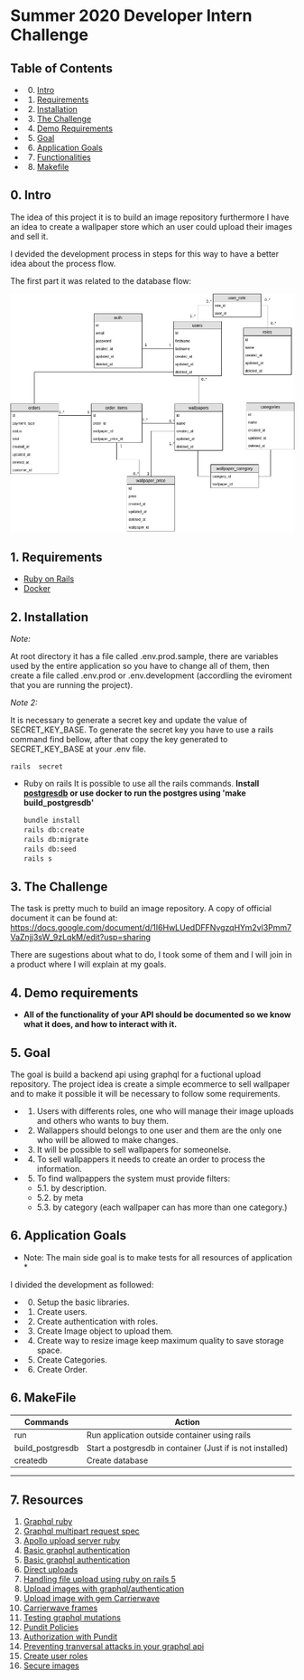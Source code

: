 # Summer 2020 Developer Intern Challenge

## Table of Contents

<!-- vscode-markdown-toc -->
- 0. [Intro](#Intro)
- 1. [Requirements](#Requirements)
- 2. [Installation](#Installation)
- 3. [The Challenge](#TheChallenge)
- 4. [Demo Requirements](#DemoRequirements)
- 5. [Goal](#Goal)
- 6. [Application Goals](#Objects)
- 7. [Functionalities](#Functionalities)
- 8. [Makefile](#Makefile)

## 0. <a name='Intro'></a>Intro

The idea of this project it is to build an image repository furthermore I have an idea to create a wallpaper store which an user could upload their images and sell it.

I devided the development process in steps for this way to have a better idea about the process flow.

The first part it was related to the database flow:

![picture](public/images/shopify_database_flow.jpeg)

## 1. <a name='Requirements'></a>Requirements
- [Ruby on Rails](https://rubyonrails.org/)
- [Docker](https://www.docker.com/)

## 2. <a name='Installation'></a>Installation

*Note:*

At root directory it has a file called .env.prod.sample, there are variables used by the entire application so you have to change all of them, then create a file called .env.prod or .env.development (accordling the eviroment that you are running the project).

*Note 2:*

It is necessary to generate a secret key and update the value of SECRET_KEY_BASE. To generate the secret key you have to use a rails command find bellow, after that copy the key generated to SECRET_KEY_BASE at your .env file.
```
rails  secret
```


* <a name='RailsInstall'></a>Ruby on rails
  It is possible to use all the rails commands.
  **Install [postgresdb](https://www.postgresql.org/download/) or use docker to run the postgres using 'make build_postgresdb'**
  ```bash
  bundle install
  rails db:create
  rails db:migrate
  rails db:seed
  rails s
  ```


## 3. <a name='TheChallenge'></a>The Challenge

The task is pretty much to build an image repository. A copy of official document it can be found at:
https://docs.google.com/document/d/1I6HwLUedDFFNvgzqHYm2vl3Pmm7VaZnjj3sW_9zLqkM/edit?usp=sharing

There are sugestions about what to do, I took some of them and I will join in a product where I will explain at my goals.

## 4. <a name='DemoRequirements'></a>Demo requirements

* **All of the functionality of your API should be documented so we know what it does, and how to interact with it.**

## 5. <a name='Goal'></a>Goal

The goal is build a backend api using graphql for a fuctional upload repository. The project idea is create a simple ecommerce to sell wallpaper and to make it possible it will be necessary to follow some requirements. 

- 1. Users with differents roles, one who will manage their image uploads and others who wants to buy them.
- 2. Wallappers should belongs to one user and them are the only one who will be allowed to make changes.
- 3. It will be possible to sell wallpapers for someonelse.
- 4. To sell wallpappers it needs to create an order to process the information.
- 5. To find wallpappers the system must provide filters:
    - 5.1. by description.
    - 5.2. by meta
    - 5.3. by category (each wallpaper can has more than one category.) 


## 6. <a name='Application Goals'></a>Application Goals

* Note: The main side goal is to make tests for all resources of application * 

I divided the development as followed:
- 0. Setup the basic libraries.
- 1. Create users.
- 2. Create authentication with roles.
- 3. Create Image object to upload them.
- 4. Create way to resize image keep maximum quality to save storage space.
- 5. Create Categories.
- 6. Create Order.


## 6. <a name='Makefile'></a>MakeFile

Commands            | Action                                                     |
---                 | ---                                                        |
run                 | Run application outside container using rails              |
build_postgresdb    | Start a postgresdb in container (Just if is not installed) |
createdb            | Create database |

--- 

## 7. <a name='Resources'></a>Resources

1. [Graphql ruby](https://graphql-ruby.org/)
2. [Graphql multipart request spec](https://github.com/jaydenseric/graphql-multipart-request-spec) 
3. [Apollo upload server ruby](https://github.com/jetruby/apollo_upload_server-ruby)
4. [Basic graphql authentication](https://www.howtographql.com/graphql-ruby/4-authentication/)
5. [Basic graphql authentication](https://evilmartians.com/chronicles/graphql-on-rails-2-updating-the-data)
6. [Direct uploads](https://evilmartians.com/chronicles/active-storage-meets-graphql-direct-uploads)
7. [Handling file upload using ruby on rails 5](https://www.pluralsight.com/guides/handling-file-upload-using-ruby-on-rails-5-api) 
8. [Upload images with graphql/authentication](https://rubygarage.org/blog/graphql-and-trailblazer-tutorial-part-2#article_title_5) 
9. [Upload image with gem Carrierwave](https://github.com/carrierwaveuploader/carrierwave)
10. [Carrierwave frames](https://www.rubydoc.info/gems/carrierwave/frames) 
11. [Testing graphql mutations](https://selleo.com/blog/testing-graphql-mutations-in-ruby-on-rails-with-rspec) 
12. [Pundit Policies](https://www.rubydoc.info/gems/pundit#Policies)
13. [Authorization with Pundit](https://medium.com/@NickPoorman/graphql-ruby-and-authorization-with-pundit-3d8d2102533d)
14. [Preventing tranversal attacks in your graphql api](https://blog.morethancode.dev/preventing-traversal-attacks-in-your-graphql-api/) 
15. [Create user roles](https://github.com/RolifyCommunity/rolify/)
16. [Secure images](https://github.com/carrierwaveuploader/carrierwave/wiki/how-to:-secure-upload)

